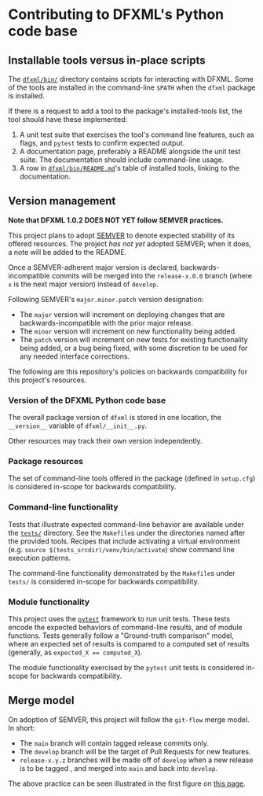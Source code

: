 # Contributing to DFXML's Python code base


## Installable tools versus in-place scripts

The [`dfxml/bin/`](dfxml/bin/) directory contains scripts for interacting with DFXML.  Some of the tools are installed in the command-line `$PATH` when the `dfxml` package is installed.

If there is a request to add a tool to the package's installed-tools list, the tool should have these implemented:
1. A unit test suite that exercises the tool's command line features, such as flags, and `pytest` tests to confirm expected output.
2. A documentation page, preferably a README alongside the unit test suite.  The documentation should include command-line usage.
3. A row in [`dfxml/bin/README.md`](dfxml/bin/README.md)'s table of installed tools, linking to the documentation.


## Version management

**Note that DFXML 1.0.2 DOES NOT YET follow SEMVER practices.**

This project plans to adopt [SEMVER](https://semver.org/) to denote expected stability of its offered resources.  The project *has not yet* adopted SEMVER; when it does, a note will be added to the README.

Once a SEMVER-adherent major version is declared, backwards-incompatible commits will be merged into the `release-x.0.0` branch (where `x` is the next major version) instead of `develop`.

Following SEMVER's `major.minor.patch` version designation:
* The `major` version will increment on deploying changes that are backwards-incompatible with the prior major release.
* The `minor` version will increment on new functionality being added.
* The `patch` version will increment on new tests for existing functionality being added, or a bug being fixed, with some discretion to be used for any needed interface corrections.

The following are this repository's policies on backwards compatibility for this project's resources.


### Version of the DFXML Python code base

The overall package version of `dfxml` is stored in one location, the `__version__` variable of `dfxml/__init__.py`.

Other resources may track their own version independently.


### Package resources

The set of command-line tools offered in the package (defined in `setup.cfg`) is considered in-scope for backwards compatibility.


### Command-line functionality

Tests that illustrate expected command-line behavior are available under the [`tests/`](tests/) directory.  See the `Makefile`s under the directories named after the provided tools.  Recipes that include activating a virtual environment (e.g. `source $(tests_srcdir)/venv/bin/activate`) show command line execution patterns.

The command-line functionality demonstrated by the `Makefile`s under `tests/` is considered in-scope for backwards compatibility.


### Module functionality

This project uses the [`pytest`](https://docs.pytest.org) framework to run unit tests.  These tests encode the expected behaviors of command-line results, and of module functions.  Tests generally follow a "Ground-truth comparison" model, where an expected set of results is compared to a computed set of results (generally, as `expected_X == computed_X`).

The module functionality exercised by the `pytest` unit tests is considered in-scope for backwards compatibility.


## Merge model

On adoption of SEMVER, this project will follow the `git-flow` merge model.  In short:
* The `main` branch will contain tagged release commits only.
* The `develop` branch will be the target of Pull Requests for new features.
* `release-x.y.z` branches will be made off of `develop` when a new release is to be tagged , and merged into `main` and back into `develop`.

The above practice can be seen illustrated in the first figure on [this page](https://nvie.com/posts/a-successful-git-branching-model/).
